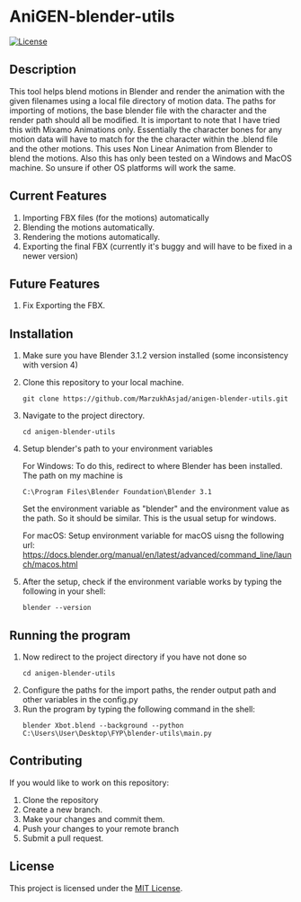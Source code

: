 # AniGEN-blender-utils

[![License](https://img.shields.io/badge/license-MIT-blue.svg)](https://opensource.org/licenses/MIT)

## Description

This tool helps blend motions in Blender and render the animation with the given filenames using a local file directory of motion data. The paths for importing of motions, the base blender file with the character and the render path should all be modified. It is important to note that I have tried this with Mixamo Animations only. Essentially the character bones for any motion data will have to match for the the character within the .blend file and the other motions. This uses Non Linear Animation from Blender to blend the motions. Also this has only been tested on a Windows and MacOS machine. So unsure if other OS platforms will work the same.

## Current Features
1. Importing FBX files (for the motions) automatically
2. Blending the motions automatically.
3. Rendering the motions automatically.
4. Exporting the final FBX (currently it's buggy and will have to be fixed in a newer version)

## Future Features
1. Fix Exporting the FBX.

## Installation

1. Make sure you have Blender 3.1.2 version installed (some inconsistency with version 4)
2. Clone this repository to your local machine.
   ```shell
   git clone https://github.com/MarzukhAsjad/anigen-blender-utils.git
   ```
3. Navigate to the project directory.
   ```shell
   cd anigen-blender-utils
   ```
4. Setup blender's path to your environment variables

   For Windows:
   To do this, redirect to where Blender has been installed. The path on my machine is

   ```
   C:\Program Files\Blender Foundation\Blender 3.1
   ```

   Set the environment variable as "blender" and the environment value as the path.
   So it should be similar. This is the usual setup for windows.

   For macOS:
   Setup environment variable for macOS uisng the following url: https://docs.blender.org/manual/en/latest/advanced/command_line/launch/macos.html

6. After the setup, check if the environment variable works by typing the following in your shell:
   ```shell
   blender --version
   ```

## Running the program

1. Now redirect to the project directory if you have not done so
   ```
   cd anigen-blender-utils
   ```
2. Configure the paths for the import paths, the render output path and other variables in the config.py
3. Run the program by typing the following command in the shell:
   ```shell
   blender Xbot.blend --background --python C:\Users\User\Desktop\FYP\blender-utils\main.py
   ```

## Contributing

If you would like to work on this repository:

1. Clone the repository
2. Create a new branch.
3. Make your changes and commit them.
4. Push your changes to your remote branch
5. Submit a pull request.

## License

This project is licensed under the [MIT License](https://opensource.org/licenses/MIT).
